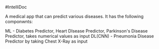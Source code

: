 #IntelliDoc

A medical app that can predict various diseases. It has the following componwnts:

ML - Diabetes Predictor, Heart DIsease Predictor, Parkinson's Disease Predictor, takes numerical values as input
DL(CNN) - Pneumonia Disease Predictor by taking Chest X-Ray as input
